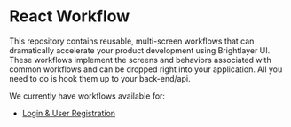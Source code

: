 # React Workflow
This repository contains reusable, multi-screen workflows that can dramatically accelerate your product development using Brightlayer UI. These workflows implement the screens and behaviors associated with common workflows and can be dropped right into your application. All you need to do is hook them up to your back-end/api.

We currently have workflows available for:
-   [Login & User Registration](/login-workflow)
